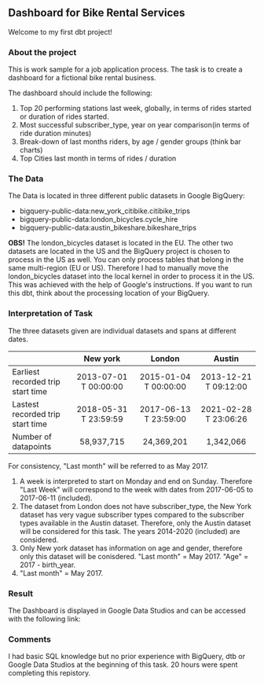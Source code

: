 ## Dashboard for Bike Rental Services

Welcome to my first dbt project!

### About the project

This is work sample for a job application process. The task is to create a dashboard for a fictional bike rental business.

The dashboard should include the following:
1. Top 20 performing stations last week, globally, in terms of rides started or duration of rides started.
2. Most successful subscriber_type, year on year comparison(in terms of ride duration minutes)
3. Break-down of last months riders, by age / gender groups (think bar charts)
4. Top Cities last month in terms of rides / duration

### The Data

The Data is located in three different public datasets in Google BigQuery:

- bigquery-public-data:new_york_citibike.citibike_trips
- bigquery-public-data:london_bicycles.cycle_hire
- bigquery-public-data:austin_bikeshare.bikeshare_trips

**OBS!** The london_bicycles dataset is located in the EU. The other two datasets are located in the US and the BigQuery project is chosen to process in the US as well.
You can only process tables that belong in the same multi-region (EU or US). Therefore I had to manually move the london_bicycles dataset into the local kernel in order to process it in the US. This was achieved with the help of Google's instructions.
If you want to run this dbt, think about the processing location of your BigQuery.

### Interpretation of Task
The three datasets given are individual datasets and spans at different dates. 

|                 | New york              | London                | Austin                |
| --------------- |:---------------------:|:---------------------:|:---------------------:|
| Earliest recorded trip start time | 2013-07-01 T 00:00:00 | 2015-01-04 T 00:00:00 | 2013-12-21 T 09:12:00 |
| Lastest recorded trip start time  | 2018-05-31 T 23:59:59 | 2017-06-13 T 23:59:00 | 2021-02-28 T 23:06:26 |
| Number of datapoints | 58,937,715 | 24,369,201 | 1,342,066 |

For consistency, "Last month" will be referred to as May 2017. 

1. A week is interpreted to start on Monday and end on Sunday. Therefore "Last Week" will correspond to the week with dates from 2017-06-05 to 2017-06-11 (included).
2. The dataset from London does not have subscriber_type, the New York dataset has very vague subscriber types compared to the subscriber types available in the Austin dataset. 
Therefore, only the Austin dataset will be considered for this task. The years 2014-2020 (included) are considered.
3. Only New york dataset has information on age and gender, therefore only this dataset will be conisdered. "Last month" = May 2017. "Age" = 2017 - birth_year.
4. "Last month" = May 2017.

### Result
The Dashboard is displayed in Google Data Studios and can be accessed with the following link:


### Comments
I had basic SQL knowledge but no prior experience with BigQuery, dtb or Google Data Studios at the beginning of this task. 20 hours were spent completing this repistory.